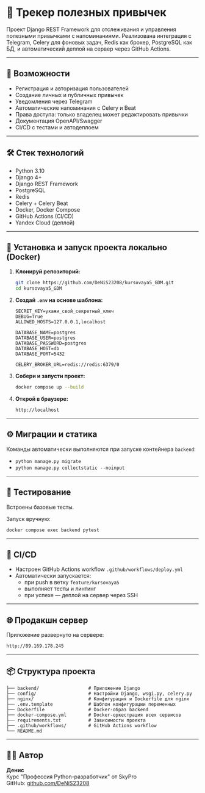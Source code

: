 # 📌 Трекер полезных привычек

Проект Django REST Framework для отслеживания и управления полезными привычками с напоминаниями. Реализована интеграция с Telegram, Celery для фоновых задач, Redis как брокер, PostgreSQL как БД, и автоматический деплой на сервер через GitHub Actions.

---

## 🚀 Возможности

- Регистрация и авторизация пользователей
- Создание личных и публичных привычек
- Уведомления через Telegram
- Автоматические напоминания с Celery и Beat
- Права доступа: только владелец может редактировать привычки
- Документация OpenAPI/Swagger
- CI/CD с тестами и автодеплоем

---

## 🛠️ Стек технологий

- Python 3.10
- Django 4+
- Django REST Framework
- PostgreSQL
- Redis
- Celery + Celery Beat
- Docker, Docker Compose
- GitHub Actions (CI/CD)
- Yandex Cloud (деплой)

---

## 🔧 Установка и запуск проекта локально (Docker)

1. **Клонируй репозиторий:**
   ```bash
   git clone https://github.com/DeNiS23208/kursovaya5_GDM.git
   cd kursovaya5_GDM
   ```

2. **Создай `.env` на основе шаблона:**
   ```env
   SECRET_KEY=укажи_свой_секретный_ключ
   DEBUG=True
   ALLOWED_HOSTS=127.0.0.1,localhost

   DATABASE_NAME=postgres
   DATABASE_USER=postgres
   DATABASE_PASSWORD=postgres
   DATABASE_HOST=db
   DATABASE_PORT=5432

   CELERY_BROKER_URL=redis://redis:6379/0
   ```

3. **Собери и запусти проект:**
   ```bash
   docker compose up --build
   ```

4. **Открой в браузере:**
   ```
   http://localhost
   ```

---

## ⚙️ Миграции и статика

Команды автоматически выполняются при запуске контейнера `backend`:
- `python manage.py migrate`
- `python manage.py collectstatic --noinput`

---

## 🧪 Тестирование

Встроены базовые тесты.

Запуск вручную:
```bash
docker compose exec backend pytest
```

---

## 🔁 CI/CD

- Настроен GitHub Actions workflow `.github/workflows/deploy.yml`
- Автоматически запускается:
  - при push в ветку `feature/kursovaya5`
  - выполняет тесты и линтинг
  - при успехе — деплой на сервер через SSH

---

## 🌐 Продакшн сервер

Приложение развернуто на сервере:

```
http://89.169.178.245
```

---

## 📦 Структура проекта

```
├── backend/                  # Приложение Django
├── config/                   # Настройки Django, wsgi.py, celery.py
├── nginx/                    # Конфигурация и Dockerfile для nginx
├── .env.template             # Шаблон конфигурации переменных
├── Dockerfile                # Docker-образ backend
├── docker-compose.yml        # Docker-оркестрация всех сервисов
├── requirements.txt          # Зависимости проекта
├── .github/workflows/        # GitHub Actions workflow
└── README.md
```

---

## 👨‍💻 Автор

**Денис**  
Курс "Профессия Python-разработчик" от SkyPro  
GitHub: [github.com/DeNiS23208](https://github.com/DeNiS23208)